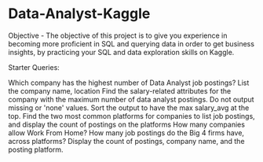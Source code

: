 # Data-Analyst-Kaggle
Objective - The objective of this project is to give you experience in becoming more proficient in SQL and querying data in order to get business insights, by practicing your SQL and data exploration skills on Kaggle.

Starter Queries:

Which company has the highest number of Data Analyst job postings? List the company name, location
Find the salary-related attributes for the company with the maximum number of data analyst postings. Do not output missing or 'none' values. Sort the output to have the max salary_avg at the top.
Find the two most common platforms for companies to list job postings, and display the count of postings on the platforms
How many companies allow Work From Home?
How many job postings do the Big 4 firms have, across platforms? Display the count of postings, company name, and the posting platform.
